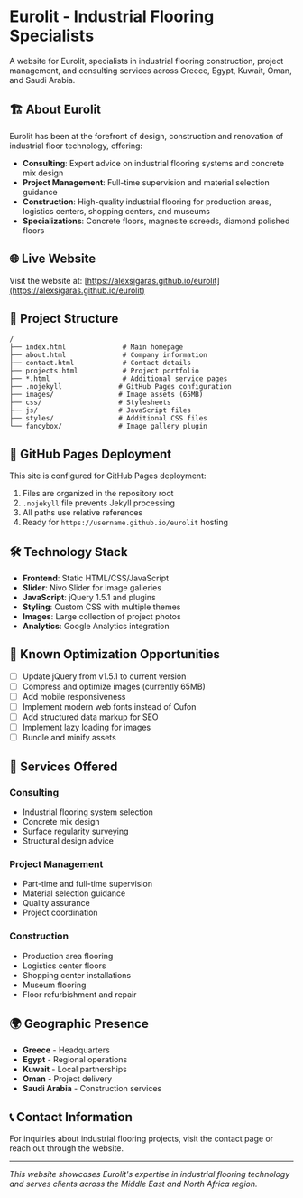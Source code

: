 # Eurolit - Industrial Flooring Specialists

A website for Eurolit, specialists in industrial flooring construction, project management, and consulting services across Greece, Egypt, Kuwait, Oman, and Saudi Arabia.

## 🏗️ About Eurolit

Eurolit has been at the forefront of design, construction and renovation of industrial floor technology, offering:

- **Consulting**: Expert advice on industrial flooring systems and concrete mix design
- **Project Management**: Full-time supervision and material selection guidance
- **Construction**: High-quality industrial flooring for production areas, logistics centers, shopping centers, and museums
- **Specializations**: Concrete floors, magnesite screeds, diamond polished floors

## 🌐 Live Website

Visit the website at: [https://alexsigaras.github.io/eurolit](https://alexsigaras.github.io/eurolit)

## 📁 Project Structure

```
/
├── index.html              # Main homepage
├── about.html              # Company information
├── contact.html            # Contact details
├── projects.html           # Project portfolio
├── *.html                  # Additional service pages
├── .nojekyll              # GitHub Pages configuration
├── images/                # Image assets (65MB)
├── css/                   # Stylesheets
├── js/                    # JavaScript files
├── styles/                # Additional CSS files
└── fancybox/              # Image gallery plugin
```

## 🚀 GitHub Pages Deployment

This site is configured for GitHub Pages deployment:

1. Files are organized in the repository root
2. `.nojekyll` file prevents Jekyll processing
3. All paths use relative references
4. Ready for `https://username.github.io/eurolit` hosting

## 🛠️ Technology Stack

- **Frontend**: Static HTML/CSS/JavaScript
- **Slider**: Nivo Slider for image galleries
- **JavaScript**: jQuery 1.5.1 and plugins
- **Styling**: Custom CSS with multiple themes
- **Images**: Large collection of project photos
- **Analytics**: Google Analytics integration

## 📝 Known Optimization Opportunities

- [ ] Update jQuery from v1.5.1 to current version
- [ ] Compress and optimize images (currently 65MB)
- [ ] Add mobile responsiveness
- [ ] Implement modern web fonts instead of Cufon
- [ ] Add structured data markup for SEO
- [ ] Implement lazy loading for images
- [ ] Bundle and minify assets

## 🏢 Services Offered

### Consulting
- Industrial flooring system selection
- Concrete mix design
- Surface regularity surveying
- Structural design advice

### Project Management
- Part-time and full-time supervision
- Material selection guidance
- Quality assurance
- Project coordination

### Construction
- Production area flooring
- Logistics center floors
- Shopping center installations
- Museum flooring
- Floor refurbishment and repair

## 🌍 Geographic Presence

- **Greece** - Headquarters
- **Egypt** - Regional operations
- **Kuwait** - Local partnerships
- **Oman** - Project delivery
- **Saudi Arabia** - Construction services

## 📞 Contact Information

For inquiries about industrial flooring projects, visit the contact page or reach out through the website.

---

*This website showcases Eurolit's expertise in industrial flooring technology and serves clients across the Middle East and North Africa region.*